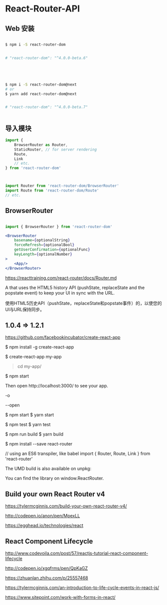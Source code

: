 # React-Router-API




## Web 安装

```sh

$ npm i -S react-router-dom


# "react-router-dom": "^4.0.0-beta.6"





$ npm i -S react-router-dom@next
# or
$ yarn add react-router-dom@next


# "react-router-dom": "^4.0.0-beta.7"



```


## 导入模块

```jsx
import {
    BrowserRouter as Router,
    StaticRouter, // for server rendering
    Route,
    Link
    // etc.
} from 'react-router-dom'



import Router from 'react-router-dom/BrowserRouter'
import Route from 'react-router-dom/Route'
// etc.

```



## BrowserRouter


```jsx

import { BrowserRouter } from 'react-router-dom'

<BrowserRouter
    basename={optionalString}
    forceRefresh={optionalBool}
    getUserConfirmation={optionalFunc}
    keyLength={optionalNumber}
>
    <App/>
</BrowserRouter>


```

https://reacttraining.com/react-router/docs/Router.md

A <Router> that uses the HTML5 history API (pushState, replaceState and the popstate event) to keep your UI in sync with the URL.

使用HTML5历史API（pushState，replaceState和popstate事件）的<Router>，以使您的UI与URL保持同步。












































## 1.0.4 => 1.2.1






https://github.com/facebookincubator/create-react-app


$ npm install -g create-react-app

$ create-react-app my-app

> cd my-app/

$ npm start


Then open http://localhost:3000/ to see your app.


-o

--open



$ npm start
$ yarn start

$ npm test
$ yarn test

$ npm run build
$ yarn build







$ npm install --save react-router

// using an ES6 transpiler, like babel
import { Router, Route, Link } from 'react-router'


The UMD build is also available on unpkg:

<script src="https://unpkg.com/react-router/umd/ReactRouter.min.js"></script>

You can find the library on window.ReactRouter.













## Build your own React Router v4


https://tylermcginnis.com/build-your-own-react-router-v4/

http://codepen.io/anon/pen/MpexLL

https://egghead.io/technologies/react







## React Component Lifecycle

http://www.codevoila.com/post/57/reactjs-tutorial-react-component-lifecycle

http://codepen.io/xgqfrms/pen/QpKaGZ

https://zhuanlan.zhihu.com/p/25557468

https://tylermcginnis.com/an-introduction-to-life-cycle-events-in-react-js/



https://www.sitepoint.com/work-with-forms-in-react/




